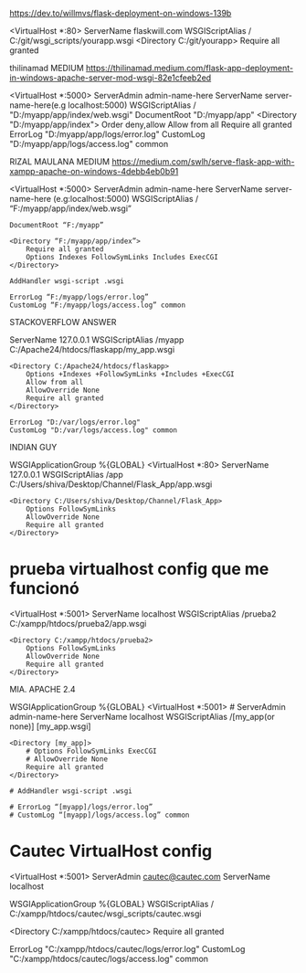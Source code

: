 https://dev.to/willmvs/flask-deployment-on-windows-139b

<VirtualHost *:80>
    ServerName flaskwill.com
    WSGIScriptAlias / C:/git/wsgi_scripts/yourapp.wsgi
    <Directory C:/git/yourapp>
        Require all granted
    </Directory>
</VirtualHost>


thilinamad MEDIUM https://thilinamad.medium.com/flask-app-deployment-in-windows-apache-server-mod-wsgi-82e1cfeeb2ed

<VirtualHost *:5000>
        ServerAdmin admin-name-here
        ServerName  server-name-here(e.g localhost:5000)
        WSGIScriptAlias / "D:/myapp/app/index/web.wsgi"
        DocumentRoot "D:/myapp/app"
        <Directory "D:/myapp/app/index">
                Order deny,allow
                Allow from all
                Require all granted
        </Directory>
        ErrorLog "D:/myapp/app/logs/error.log"
        CustomLog "D:/myapp/app/logs/access.log" common
</VirtualHost>


RIZAL MAULANA MEDIUM https://medium.com/swlh/serve-flask-app-with-xampp-apache-on-windows-4debb4eb0b91

<VirtualHost *:5000>
    ServerAdmin admin-name-here
    ServerName server-name-here (e.g:localhost:5000)
    WSGIScriptAlias / “F:/myapp/app/index/web.wsgi”

    DocumentRoot “F:/myapp”

    <Directory “F:/myapp/app/index”>
        Require all granted
        Options Indexes FollowSymLinks Includes ExecCGI
    </Directory>

    AddHandler wsgi-script .wsgi

    ErrorLog “F:/myapp/logs/error.log”
    CustomLog “F:/myapp/logs/access.log” common
</VirtualHost>


STACKOVERFLOW ANSWER 

<IfModule wsgi_module>
<VirtualHost *:5000>
    ServerName 127.0.0.1
    WSGIScriptAlias /myapp C:/Apache24/htdocs/flaskapp/my_app.wsgi

    <Directory C:/Apache24/htdocs/flaskapp>
        Options +Indexes +FollowSymLinks +Includes +ExecCGI
        Allow from all
        AllowOverride None
        Require all granted
    </Directory>

    ErrorLog "D:/var/logs/error.log"
    CustomLog "D:/var/logs/access.log" common
</VirtualHost>
</IfModule>


INDIAN GUY

WSGIApplicationGroup %{GLOBAL}
<VirtualHost *:80>
	ServerName 127.0.0.1
	WSGIScriptAlias /app C:/Users/shiva/Desktop/Channel/Flask_App/app.wsgi
	
	<Directory C:/Users/shiva/Desktop/Channel/Flask_App>
		Options FollowSymLinks
		AllowOverride None
		Require all granted
	</Directory>
</VirtualHost>

# prueba virtualhost config que me funcionó
<VirtualHost *:5001>
	ServerName localhost
	WSGIScriptAlias /prueba2 C:/xampp/htdocs/prueba2/app.wsgi
	
	<Directory C:/xampp/htdocs/prueba2>
		Options FollowSymLinks
		AllowOverride None
		Require all granted
	</Directory>
</VirtualHost>

MIA. APACHE 2.4

WSGIApplicationGroup %{GLOBAL}
<VirtualHost *:5001>
    # ServerAdmin admin-name-here
    ServerName localhost
    WSGIScriptAlias /[my_app(or none)] [my_app.wsgi]

    <Directory [my_app]>
		# Options FollowSymLinks ExecCGI
		# AllowOverride None
        Require all granted
    </Directory>

    # AddHandler wsgi-script .wsgi

    # ErrorLog “[myapp]/logs/error.log”
    # CustomLog “[myapp]/logs/access.log” common
</VirtualHost>

# Cautec VirtualHost config
<VirtualHost *:5001>
  ServerAdmin cautec@cautec.com
  ServerName localhost

  WSGIApplicationGroup %{GLOBAL}
  WSGIScriptAlias / C:/xampp/htdocs/cautec/wsgi_scripts/cautec.wsgi

  <Directory C:/xampp/htdocs/cautec>
    Require all granted
  </Directory>

  ErrorLog "C:/xampp/htdocs/cautec/logs/error.log"
  CustomLog "C:/xampp/htdocs/cautec/logs/access.log" common
</VirtualHost>